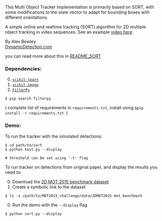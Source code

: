 
This Multi Object Tracker implementation is primarily based on SORT, with some
modifications to the state vector to adapt for bounding boxes with different
orientations.

A simple online and realtime tracking (SORT) algorithm for 2D multiple object tracking in video sequences.
See an example [video here](https://motchallenge.net/movies/ETH-Linthescher-SORT.mp4).

By Alex Bewley  
[DynamicDetection.com](http://www.dynamicdetection.com)

you can read more about this in [README_SORT](README_SORT.md)

### Dependencies:

0. [`scikit-learn`](http://scikit-learn.org/stable/)
0. [`scikit-image`](http://scikit-image.org/download)
0. [`FilterPy`](https://github.com/rlabbe/filterpy)
```
$ pip search filterpy
```

( complete list of requirements in `requirements.txt`, install using
    `$pip install -r requirements.txt `)


### Demo:

To run the tracker with the simulated detections:

```
$ cd path/to/sort
$ python test.py --display  

# threshold can be set using '-t' flag

```



To run tracker on detections from original paper, and display the results you need to:


0. Download the [2D MOT 2015 benchmark dataset](https://motchallenge.net/data/2D_MOT_2015/#download)
0. Create a symbolic link to the dataset
  ```
  $ ln -s /path/to/MOT2015_challenge/data/2DMOT2015 mot_benchmark
  ```
0. Run the demo with the ```--display``` flag
  ```
  $ python sort.py --display
  ```
